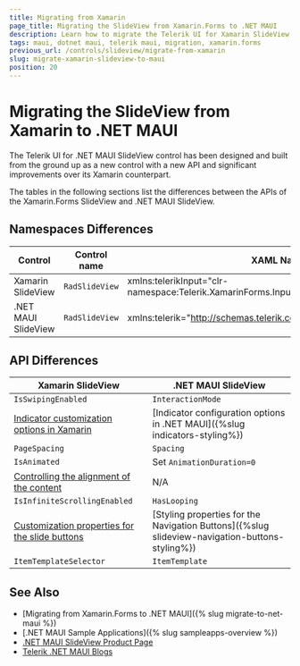 ```yaml
---
title: Migrating from Xamarin
page_title: Migrating the SlideView from Xamarin.Forms to .NET MAUI
description: Learn how to migrate the Telerik UI for Xamarin SlideView to the Telerik UI for .NET MAUI framework by updating the namespaces and the incompatible NuGet packages.
tags: maui, dotnet maui, telerik maui, migration, xamarin.forms
previous_url: /controls/slideview/migrate-from-xamarin
slug: migrate-xamarin-slideview-to-maui
position: 20
---
```


# Migrating the SlideView from Xamarin to .NET MAUI  

The Telerik UI for .NET MAUI SlideView control has been designed and built from the ground up as a new control with a new API and significant improvements over its Xamarin counterpart.

The tables in the following sections list the differences between the APIs of the Xamarin.Forms SlideView and .NET MAUI SlideView.

## Namespaces Differences

| Control | Control name | XAML Namespcace | C# Namespace|
| --------------- | --------------- | --------------- | --------------- |
| Xamarin SlideView | `RadSlideView` | xmlns:telerikInput="clr-namespace:Telerik.XamarinForms.Input;assembly=Telerik.XamarinForms.Input" | using Telerik.XamarinForms.Input; | 
| .NET MAUI SlideView | `RadSlideView` | xmlns:telerik="http://schemas.telerik.com/2022/xaml/maui" | using Telerik.Maui.Controls; |


## API Differences

| Xamarin SlideView | .NET MAUI SlideView |
| ------------- | --------------- |
| `IsSwipingEnabled` | `InteractionMode` |
| [Indicator customization options in Xamarin](https://docs.telerik.com/devtools/xamarin/controls/slideview/customize-the-control#customizing-the-indicators)   | [Indicator configuration options in .NET MAUI]({%slug indicators-styling%}) |
| `PageSpacing` | `Spacing` |
| `IsAnimated` | Set `AnimationDuration=0` |
| [Controlling the alignment of the content](https://docs.telerik.com/devtools/xamarin/controls/slideview/customize-the-control#customizing-the-content-alignment) | N/A |
| `IsInfiniteScrollingEnabled` | `HasLooping` |
| [Customization properties for the slide buttons](https://docs.telerik.com/devtools/xamarin/controls/slideview/customize-the-control#customizing-the-slide-buttons) | [Styling properties for the Navigation Buttons]({%slug slideview-navigation-buttons-styling%}) |
| `ItemTemplateSelector` | `ItemTemplate` |

## See Also

* [Migrating from Xamarin.Forms to .NET MAUI]({% slug migrate-to-net-maui %})
* [.NET MAUI Sample Applications]({% slug sampleapps-overview %})
* [.NET MAUI SlideView Product Page](https://www.telerik.com/maui-ui/slideview)
* [Telerik .NET MAUI Blogs](https://www.telerik.com/forums/maui?tagId=2058)

